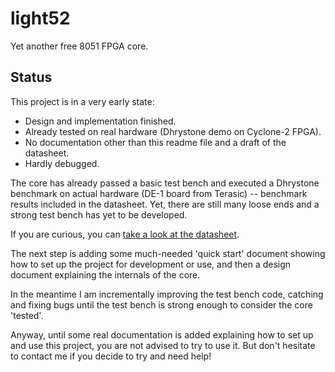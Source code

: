 light52
=======

Yet another free 8051 FPGA core.

## Status

This project is in a very early state: 

* Design and implementation finished.
* Already tested on real hardware (Dhrystone demo on Cyclone-2 FPGA).
* No documentation other than this readme file and a draft of the datasheet.
* Hardly debugged.


The core has already passed a basic test bench and executed a Dhrystone benchmark
on actual hardware (DE-1 board from Terasic) -- benchmark results included in 
the datasheet. Yet, there are still many loose ends and a strong test bench 
has yet to be developed.

If you are curious, you can [take a look at the datasheet](https://github.com/jaruiz/light52/blob/master/doc/light52_ds.pdf?raw=true).


The next step is adding some much-needed 'quick start' document showing how to 
set up the project for development or use, and then a design document explaining
the internals of the core.

In the meantime I am incrementally improving the test bench code, catching and 
fixing bugs until the test bench is strong enough to consider the core 'tested'.


Anyway, until some real documentation is added explaining how to set up and use this
project, you are not advised to try to use it. But don't hesitate to contact 
me if you decide to try and need help!

